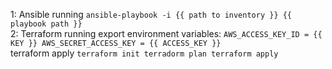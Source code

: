 1: Ansible running
    ```
    ansible-playbook -i {{ path to inventory }} {{ playbook path }}
    ```\
2: Terraform running
    export environment variables:
    ```
         AWS_ACCESS_KEY_ID = {{ KEY }}
         AWS_SECRET_ACCESS_KEY = {{ ACCESS_KEY }}
    ```\
    terraform apply
    ```
        terraform init
        terradorm plan
        terraform apply
    ```
